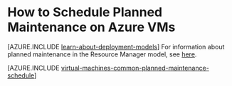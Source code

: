 ﻿<properties
	pageTitle="How to Schedule Planned Maintenance for Azure VMs | Microsoft Azure"
	description="Learn how to schedule planned maintenance on Azure VMs."
	services="virtual-machines-windows"
	documentationCenter=""
	authors="igalf"
	manager="timlt"
	editor=""
	tags="azure-service-management,azure-resource-manager"/>

<tags
	ms.service="virtual-machines-windows"
	ms.workload="infrastructure-services"
	ms.tgt_pltfrm="vm-windows"
	ms.devlang="na"
	ms.topic="article"
	ms.date="02/13/2016"
	ms.author="igalf"/>


# How to Schedule Planned Maintenance on Azure VMs

[AZURE.INCLUDE [learn-about-deployment-models](../../includes/learn-about-deployment-models-classic-include.md)] For information about planned maintenance in the Resource Manager model, see [here](virtual-machines-windows-planned-maintenance.md).

[AZURE.INCLUDE [virtual-machines-common-planned-maintenance-schedule](../../includes/virtual-machines-common-planned-maintenance-schedule.md)]
